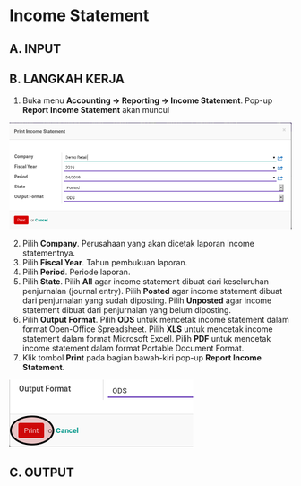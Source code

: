 # Income Statement
## A. INPUT

## B. LANGKAH KERJA

1. Buka menu **Accounting -> Reporting -> Income Statement**. Pop-up **Report Income Statement** akan muncul

![](../img/income-statement/pop-up-print-income-statement.png)

2. Pilih **Company**. Perusahaan yang akan dicetak laporan income statementnya.
3. Pilih **Fiscal Year**. Tahun pembukuan laporan.
4. Pilih **Period**. Periode laporan.
5. Pilih **State**. Pilih **All** agar income statement dibuat dari keseluruhan penjurnalan (journal entry). Pilih **Posted** agar income statement dibuat dari penjurnalan yang sudah diposting. Pilih **Unposted** agar income statement dibuat dari penjurnalan yang belum diposting.
6. Pilih **Output Format**. Pilih **ODS** untuk mencetak income statement dalam format Open-Office Spreadsheet. Pilih **XLS** untuk mencetak income statement dalam format Microsoft Excell. Pilih **PDF** untuk mencetak income statement dalam format Portable Document Format.
7. Klik tombol **Print** pada bagian bawah-kiri pop-up **Report Income Statement**.

![](../img/income-statement/tombol-print.png)

## C. OUTPUT
